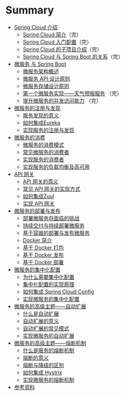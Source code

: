 # Summary

* [Spring Cloud 介绍](docs/spring-cloud/spring-cloud.md)
    * [Spring Cloud 简介](docs/spring-cloud/spring-cloud-overview.md)（完）
    * [Spring Cloud 入门配置](docs/spring-cloud/spring-cloud-config.md)（完）
    * [Spring Cloud 的子项目介绍](docs/spring-cloud/spring-cloud-projects.md)（完）
    * [Spring Cloud 与 Spring Boot 的关系](docs/spring-cloud/spring-cloud-and-boot.md)（完）
* [微服务 与 Spring Boot](docs/msa-boot/msa-boot.md)
    * [微服务架构概述](docs/msa-boot/msa-boot-overview.md)
    * [微服务  API 设计原则](docs/msa-boot/msa-boot-api.md)
    * [微服务存储设计原则](docs/msa-boot/msa-boot-store.md)
    * [第一个微服务实现——天气预报服务](https://waylau.com/spring-boot-weather-report/) （完）
    * [提升微服务的并发访问能力](docs/msa-boot/msa-boot-redis.md) （完）
* [微服务的注册与发现](docs/register-discover/register-discover.md)
    * [服务发现的意义](docs/register-discover/discover-meaning.md)
    * [如何集成Eureka](docs/register-discover/eureka.md)
    * [实现服务的注册与发现](docs/register-discover/eureka-in-action.md)
* [微服务的消费](docs/comsumer/comsumer.md)
    * [微服务的消费模式](docs/comsumer/comsumer-patterns.md)
    * [常见微服务的消费者](docs/comsumer/comsumer-cases.md)
    * [实现服务的消费者](docs/comsumer/comsumer-in-action.md)
    * [实现服务的负载均衡及高可用](docs/comsumer/ribbon-in-action.md)
* [API 网关](docs/api-gateway/api-gateway.md)
    * [API 网关的意义](docs/api-gateway/api-gateway-meaning.md)
    * [常见 API 网关的实现方式](docs/api-gateway/api-gateway-patterns.md)
    * [如何集成Zuul](docs/api-gateway/zuul.md)
    * [实现 API 网关](docs/api-gateway/api-gateway-in-action.md)
* [微服务的部署与发布](docs/deploy-publish/deploy-publish.md)
    * [部署微服务将面临的挑战](docs/deploy-publish/problems.md)
    * [持续交付与持续部署微服务](docs/deploy-publish/deploy-publish-msa.md)
    * [基于容器的部署与发布微服务](docs/deploy-publish/container-deploy-publish.md)
    * [Docker 简介](docs/deploy-publish/docker.md)
    * [基于 Docker 打包](docs/deploy-publish/docker-image.md)
    * [基于 Docker 发布](docs/deploy-publish/docker-hub.md)
    * [基于 Docker 部署](docs/deploy-publish/docker-deploy.md)
* [微服务的集中化配置](docs/centralized-configuration/centralized-configuration.md)
    * [为什么需要集中化配置](docs/centralized-configuration/why.md)
    * [集中化配置的实现原理](docs/centralized-configuration/principle.md)
    * [如何集成 Spring Cloud Config](docs/centralized-configuration/config.md)
    * [实现微服务的集中化配置](docs/centralized-configuration/config-in-action.md)
* [微服务的高级主题——自动扩展](docs/auto-scale/auto-scale.md)
    * [什么是自动扩展](docs/auto-scale/what.md)
    * [自动扩展的意义](docs/auto-scale/auto-scale-meaning.md)
    * [自动扩展的常见模式](docs/auto-scale/auto-scale-patterns.md)
    * [实现微服务的自动扩展](docs/auto-scale/auto-scale-in-action.md)
* [微服务的高级主题——熔断机制](docs/circuit-breaker/circuit-breaker.md)
    * [什么是服务的熔断机制](docs/circuit-breaker/what.md)
    * [熔断的意义](docs/circuit-breaker/circuit-breaker-meaning.md)
    * [熔断与降级的区别](docs/circuit-breaker/circuit-breaker-and-service-downgrade.md)
    * [如何集成 Hystrix](docs/circuit-breaker/hystrix.md)
    * [实现微服务的熔断机制](docs/circuit-breaker/hystrix-in-action.md)
* [参考资料](docs/references.md)

